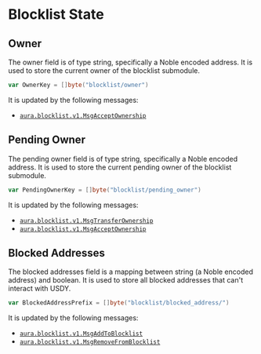 # Blocklist State

## Owner

The owner field is of type string, specifically a Noble encoded address.
It is used to store the current owner of the blocklist submodule.

```go
var OwnerKey = []byte("blocklist/owner")
```

It is updated by the following messages:

- [`aura.blocklist.v1.MsgAcceptOwnership`](./02_messages_blocklist.md#accept-ownership)

## Pending Owner

The pending owner field is of type string, specifically a Noble encoded address.
It is used to store the current pending owner of the blocklist submodule.

```go
var PendingOwnerKey = []byte("blocklist/pending_owner")
```

It is updated by the following messages:

- [`aura.blocklist.v1.MsgTransferOwnership`](./02_messages_blocklist.md#transfer-ownership)
- [`aura.blocklist.v1.MsgAcceptOwnership`](./02_messages_blocklist.md#accept-ownership)

## Blocked Addresses

The blocked addresses field is a mapping between string (a Noble encoded address) and boolean.
It is used to store all blocked addresses that can't interact with USDY.

```go
var BlockedAddressPrefix = []byte("blocklist/blocked_address/")
```

It is updated by the following messages:

- [`aura.blocklist.v1.MsgAddToBlocklist`](./02_messages_blocklist.md#add-to-blocklist)
- [`aura.blocklist.v1.MsgRemoveFromBlocklist`](./02_messages_blocklist.md#remove-from-blocklist)
